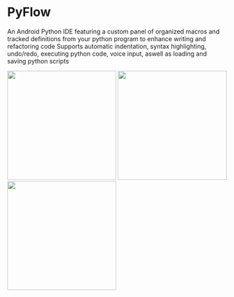 # PyFlow

An Android Python IDE featuring a custom panel of organized macros and tracked definitions from your python program to enhance writing and refactoring code 
Supports automatic indentation, syntax highlighting, undo/redo, executing python code, voice input, aswell as loading and saving python scripts

<img src="https://github.com/user-attachments/assets/2e7f7179-21ae-48d9-90ac-29049931a897" width="250">
<img src="https://github.com/user-attachments/assets/883fd6d0-73a1-4590-880a-747225bd1a77" width="250">
<img src="https://github.com/user-attachments/assets/942c16ad-2170-4dab-ad9e-743f092a6aa4" width="250">
